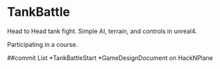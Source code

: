 # TankBattle
Head to Head tank fight. Simple AI, terrain, and controls in unreal4.

Participating in a course.

##commit List
*TankBattleStart
*GameDesignDocument on HackNPlane
